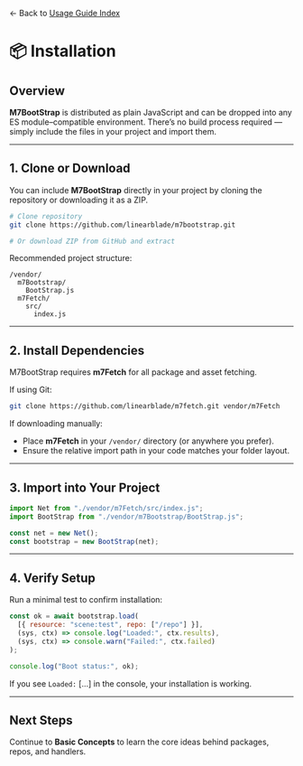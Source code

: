← Back to [Usage Guide Index](index.md)

# 📦 Installation

## Overview

**M7BootStrap** is distributed as plain JavaScript and can be dropped into any ES module–compatible environment.
There’s no build process required — simply include the files in your project and import them.

---

## 1. Clone or Download

You can include **M7BootStrap** directly in your project by cloning the repository or downloading it as a ZIP.

```bash
# Clone repository
git clone https://github.com/linearblade/m7bootstrap.git

# Or download ZIP from GitHub and extract
```

Recommended project structure:

```
/vendor/
  m7Bootstrap/
    BootStrap.js
  m7Fetch/
    src/
      index.js
```

---

## 2. Install Dependencies

M7BootStrap requires **m7Fetch** for all package and asset fetching.

If using Git:

```bash
git clone https://github.com/linearblade/m7fetch.git vendor/m7Fetch
```

If downloading manually:

* Place **m7Fetch** in your `/vendor/` directory (or anywhere you prefer).
* Ensure the relative import path in your code matches your folder layout.

---

## 3. Import into Your Project

```js
import Net from "./vendor/m7Fetch/src/index.js";
import BootStrap from "./vendor/m7Bootstrap/BootStrap.js";

const net = new Net();
const bootstrap = new BootStrap(net);
```

---

## 4. Verify Setup

Run a minimal test to confirm installation:

```js
const ok = await bootstrap.load(
  [{ resource: "scene:test", repo: ["/repo"] }],
  (sys, ctx) => console.log("Loaded:", ctx.results),
  (sys, ctx) => console.warn("Failed:", ctx.failed)
);

console.log("Boot status:", ok);
```

If you see `Loaded:` \[...] in the console, your installation is working.

---

## Next Steps

Continue to **Basic Concepts** to learn the core ideas behind packages, repos, and handlers.
